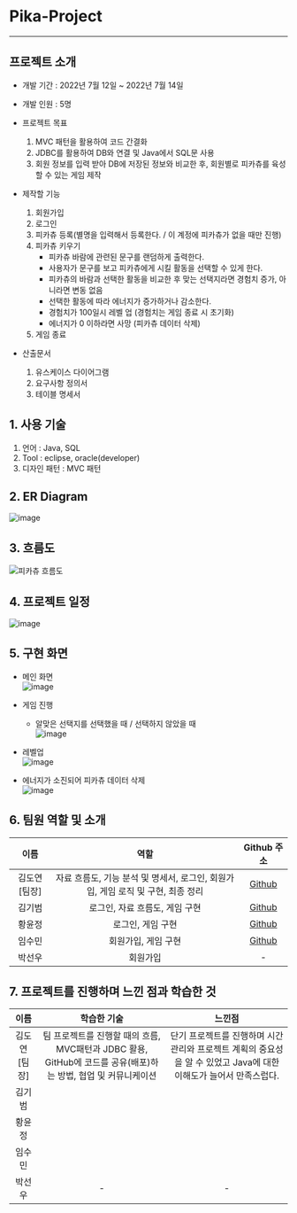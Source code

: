 # Pika-Project
---

## 프로젝트 소개

- 개발 기간 : 2022년 7월 12일 ~ 2022년 7월 14일
- 개발 인원 : 5명

- 프로젝트 목표
  1) MVC 패턴을 활용하여 코드 간결화
  2) JDBC를 활용하여 DB와 연결 및 Java에서 SQL문 사용
  3) 회원 정보를 입력 받아 DB에 저장된 정보와 비교한 후, 회원별로 피카츄를 육성할 수 있는 게임 제작
- 제작할 기능
  1) 회원가입
  2) 로그인
  3) 피카츄 등록(별명을 입력해서 등록한다. / 이 계정에 피카츄가 없을 때만 진행)
  4) 피카츄 키우기
     - 피카츄 바람에 관련된 문구를 랜덤하게 출력한다.
     - 사용자가 문구를 보고 피카츄에게 시킬 활동을 선택할 수 있게 한다.
     - 피카츄의 바람과 선택한 활동을 비교한 후 맞는 선택지라면 경험치 증가, 아니라면 변동 없음
     - 선택한 활동에 따라 에너지가 증가하거나 감소한다.
     - 경험치가 100일시 레벨 업 (경험치는 게임 종료 시 초기화)
     - 에너지가 0 이하라면 사망 (피카츄 데이터 삭제)
  6) 게임 종료

- 산출문서
  1) 유스케이스 다이어그램
  2) 요구사항 정의서
  3) 테이블 명세서

## 1. 사용 기술

1. 언어 : Java, SQL
2. Tool : eclipse, oracle(developer)
3. 디자인 패턴 : MVC 패턴

## 2. ER Diagram
![image](https://user-images.githubusercontent.com/89984853/198168171-b97a8eba-d5d9-425f-9793-fe0d947ded3a.png)

## 3. 흐름도
![피카츄 흐름도](https://user-images.githubusercontent.com/89984853/198162917-6048c184-87c4-4f73-a043-7d42bed83044.png)

## 4. 프로젝트 일정
![image](https://user-images.githubusercontent.com/89984853/198159660-eb619671-2ebc-46ac-8793-08e976351eb4.png)

## 5. 구현 화면
- 메인 화면   
![image](https://user-images.githubusercontent.com/89984853/198171786-f0b34394-9a53-4f71-b46e-511a54afd276.png)

- 게임 진행
  - 알맞은 선택지를 선택했을 때 / 선택하지 않았을 때   
![image](https://user-images.githubusercontent.com/89984853/198171832-a33e075a-3ed9-4605-b6df-e2626adf969c.png)

- 레벨업   
![image](https://user-images.githubusercontent.com/89984853/198172054-8dc050d7-de01-4ad1-b746-c1fbd7a2952f.png)

- 에너지가 소진되어 피카츄 데이터 삭제   
![image](https://user-images.githubusercontent.com/89984853/198172174-96172ad8-2e8e-40af-bca3-0eed87a22a24.png)


## 6. 팀원 역할 및 소개

|  이름  |  역할  |                 Github 주소                 |
| :----: | :----: | :-----------------------------------------: |
| 김도연[팀장] |  자료 흐름도, 기능 분석 및 명세서, 로그인, 회원가입, 게임 로직 및 구현, 최종 정리 |     [Github](https://github.com/kdn00)     |
| 김기범 |  로그인, 자료 흐름도, 게임 구현 |   [Github](https://github.com/colaage23)    |
| 황윤정 |  로그인, 게임 구현  |   [Github](https://github.com/jjenniyun)   |
| 임수민 |  회원가입, 게임 구현  |    [Github](https://github.com/wjdrmstnals)    |
| 박선우 |  회원가입  | - |

## 7. 프로젝트를 진행하며 느낀 점과 학습한 것

|  이름  |  학습한 기술  |               느낀점                  |
| :----: |  :----:  | :-----------------------------------------: |
| 김도연[팀장] | 팀 프로젝트를 진행할 때의 흐름, MVC패턴과 JDBC 활용, GitHub에 코드를 공유(배포)하는 방법, 협업 및 커뮤니케이션 | 단기 프로젝트를 진행하며 시간 관리와 프로젝트 계획의 중요성을 알 수 있었고 Java에 대한 이해도가 늘어서 만족스럽다. |
| 김기범 |   |       |
| 황윤정 |    |      |
| 임수민 |    |        |
| 박선우 |  -  | - |
